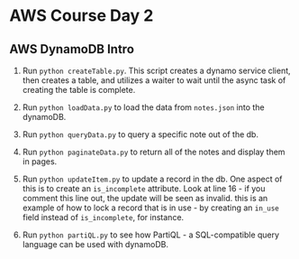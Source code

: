 # AWS Course Day 2
## AWS DynamoDB Intro

1. Run `python createTable.py`. This script creates a dynamo service client, then creates a table, and utilizes a waiter to wait until the async task of creating the table is complete.

2. Run `python loadData.py` to load the data from `notes.json` into the dynamoDB.

3. Run `python queryData.py` to query a specific note out of the db.

4. Run `python paginateData.py` to return all of the notes and display them in pages. 

5. Run `python updateItem.py` to update a record in the db. One aspect of this is to create an `is_incomplete` attribute. Look at line 16 - if you comment this line out, the update will be seen as invalid. this is an example of how to lock a record that is in use - by creating an `in_use` field instead of `is_incomplete`, for instance.

6. Run `python partiQL.py` to see how PartiQL - a SQL-compatible query language can be used with dynamoDB.